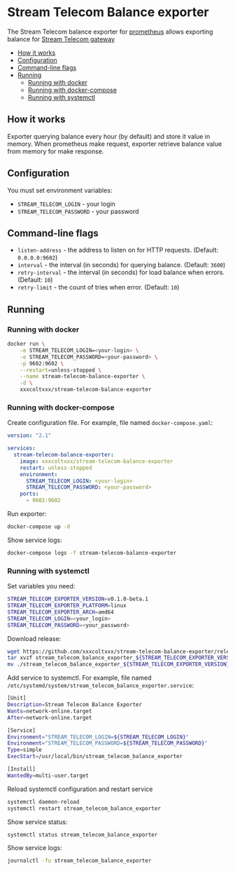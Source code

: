 # Stream Telecom Balance exporter

The Stream Telecom balance exporter for [prometheus](https://prometheus.io) allows exporting balance for [Stream Telecom gateway](https://stream-telecom.ru)

- [How it works](#how-it-works)
- [Configuration](#configuration)
- [Command-line flags](#command-line-flags)
- [Running](#running)
  * [Running with docker](#running-with-docker)
  * [Running with docker-compose](#running-with-docker-compose)
  * [Running with systemctl](#running-with-systemctl)

## How it works
Exporter querying balance every hour (by default) and store it value in memory.
When prometheus make request, exporter retrieve balance value from memory for make response.

## Configuration
You must set environment variables:

* `STREAM_TELECOM_LOGIN` - your login
* `STREAM_TELECOM_PASSWORD` - your password

## Command-line flags

* `listen-address` - the address to listen on for HTTP requests. (Default: `0.0.0.0:9602`)
* `interval` - the interval (in seconds) for querying balance. (Default: `3600`)
* `retry-interval` - the interval (in seconds) for load balance when errors. (Default: `10`)
* `retry-limit` - the count of tries when error. (Default: `10`)

## Running
### Running with docker

```sh
docker run \
    -e STREAM_TELECOM_LOGIN=<your-login> \
    -e STREAM_TELECOM_PASSWORD=<your-password> \
    -p 9602:9602 \
    --restart=unless-stopped \
    --name stream-telecom-balance-exporter \
    -d \
    xxxcoltxxx/stream-telecom-balance-exporter
```

### Running with docker-compose

Create configuration file. For example, file named `docker-compose.yaml`:

```yaml
version: "2.1"

services:
  stream-telecom-balance-exporter:
    image: xxxcoltxxx/stream-telecom-balance-exporter
    restart: unless-stopped
    environment:
      STREAM_TELECOM_LOGIN: <your-login>
      STREAM_TELECOM_PASSWORD: <your-password>
    ports:
      - 9602:9602
```

Run exporter:
```sh
docker-compose up -d
```

Show service logs:
```sh
docker-compose logs -f stream-telecom-balance-exporter
```

### Running with systemctl

Set variables you need:
```sh
STREAM_TELECOM_EXPORTER_VERSION=v0.1.0-beta.1
STREAM_TELECOM_EXPORTER_PLATFORM=linux
STREAM_TELECOM_EXPORTER_ARCH=amd64
STREAM_TELECOM_LOGIN=<your_login>
STREAM_TELECOM_PASSWORD=<your_password>
```

Download release:
```sh
wget https://github.com/xxxcoltxxx/stream-telecom-balance-exporter/releases/download/${STREAM_TELECOM_EXPORTER_VERSION}/stream_telecom_balance_exporter_${STREAM_TELECOM_EXPORTER_VERSION}_${STREAM_TELECOM_EXPORTER_PLATFORM}_${STREAM_TELECOM_EXPORTER_ARCH}.tar.gz
tar xvzf stream_telecom_balance_exporter_${STREAM_TELECOM_EXPORTER_VERSION}_${STREAM_TELECOM_EXPORTER_PLATFORM}_${STREAM_TELECOM_EXPORTER_ARCH}.tar.gz
mv ./stream_telecom_balance_exporter_${STREAM_TELECOM_EXPORTER_VERSION}_${STREAM_TELECOM_EXPORTER_PLATFORM}_${STREAM_TELECOM_EXPORTER_ARCH} /usr/local/bin/stream_telecom_balance_exporter
```

Add service to systemctl. For example, file named `/etc/systemd/system/stream_telecom_balance_exporter.service`:
```sh
[Unit]
Description=Stream Telecom Balance Exporter
Wants=network-online.target
After=network-online.target

[Service]
Environment="STREAM_TELECOM_LOGIN=${STREAM_TELECOM_LOGIN}"
Environment="STREAM_TELECOM_PASSWORD=${STREAM_TELECOM_PASSWORD}"
Type=simple
ExecStart=/usr/local/bin/stream_telecom_balance_exporter

[Install]
WantedBy=multi-user.target
```

Reload systemctl configuration and restart service
```sh
systemctl daemon-reload
systemctl restart stream_telecom_balance_exporter
```

Show service status:
```sh
systemctl status stream_telecom_balance_exporter
```

Show service logs:
```sh
journalctl -fu stream_telecom_balance_exporter
```
